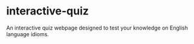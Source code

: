 # interactive-quiz
An interactive quiz webpage designed to test your knowledge on English language idioms. 
